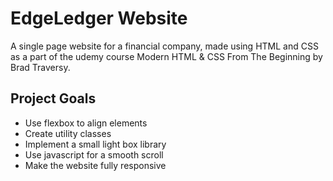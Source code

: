 EdgeLedger Website
==================

A single page website for a financial company, made using HTML and CSS as a part of the udemy course Modern HTML & CSS From The Beginning by Brad Traversy.

## Project Goals ##

* Use flexbox to align elements
* Create utility classes 
* Implement a small light box library
* Use javascript for a smooth scroll
* Make the website fully responsive
